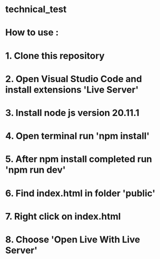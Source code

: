 # technical_test

# How to use :
# 1. Clone this repository
# 2. Open Visual Studio Code and install extensions 'Live Server'
# 3. Install node js version 20.11.1
# 4. Open terminal run 'npm install'  
# 5. After npm install completed run 'npm run dev'
# 6. Find index.html in folder 'public' 
# 7. Right click on index.html
# 8. Choose 'Open Live With Live Server'